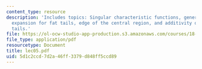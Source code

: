 ```yaml
---
content_type: resource
description: 'Includes topics: Singular characteristic functions, generalized Gram-Charlier
  expansion for fat tails, edge of the central region, and additivity of power-law
  tails.'
file: https://ol-ocw-studio-app-production.s3.amazonaws.com/courses/18-366-random-walks-and-diffusion-fall-2006/5d1c2ccd7d2a46ff3379d848ff5ccd89_lec05.pdf
file_type: application/pdf
resourcetype: Document
title: lec05.pdf
uid: 5d1c2ccd-7d2a-46ff-3379-d848ff5ccd89
---
```


